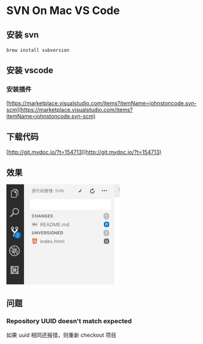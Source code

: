 # SVN On Mac VS Code

## 安装 svn

`brew install subversion`

## 安装 vscode

### 安装插件

[https://marketplace.visualstudio.com/items?itemName=johnstoncode.svn-scm](https://marketplace.visualstudio.com/items?itemName=johnstoncode.svn-scm)

## 下载代码

[http://git.mydoc.io/?t=154713](http://git.mydoc.io/?t=154713)

## 效果

![20181024154039488220322.png](./images/20181024154039488220322.png)

## 问题

### Repository UUID doesn't match expected

如果 uuid 相同还报错，则重新 checkout 项目
